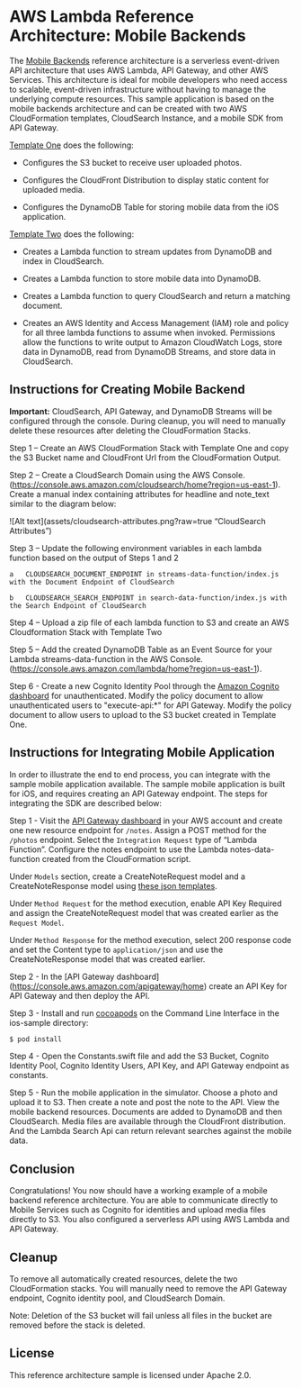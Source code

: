 # AWS Lambda Reference Architecture: Mobile Backends

The [Mobile Backends](https://s3.amazonaws.com/awslambda-reference-architectures/mobile-backend/lambda-refarch-mobilebackend.pdf) reference architecture is a serverless event-driven API architecture that uses AWS Lambda, API Gateway, and other AWS Services. This architecture is ideal for mobile developers who need access to scalable, event-driven infrastructure without having to manage the underlying compute resources. This sample application is based on the mobile backends architecture and can be created with two AWS CloudFormation templates, CloudSearch Instance, and a mobile SDK from API Gateway.

[Template One](https://github.com/awslabs/lambda-refarch-mobilebackend/blob/master/cloudformation/mobiledatastore.template)
does the following:

-   Configures the S3 bucket to receive user uploaded photos.

-   Configures the CloudFront Distribution to display static content for uploaded media.

-   Configures the DynamoDB Table for storing mobile data from the iOS application.

[Template Two](https://github.com/awslabs/lambda-refarch-mobilebackend/blob/master/cloudformation/lambdafunctions.template)
does the following:

-   Creates a Lambda function to stream updates from DynamoDB and index in CloudSearch.

-   Creates a Lambda function to store mobile data into DynamoDB.

-   Creates a Lambda function to query CloudSearch and return a matching document.

-   Creates an AWS Identity and Access Management (IAM) role and policy for all three lambda functions to assume when invoked. Permissions allow the
    functions to write output to Amazon CloudWatch Logs, store data in DynamoDB, read from DynamoDB Streams, and store data in CloudSearch.

## Instructions for Creating Mobile Backend

**Important:** CloudSearch, API Gateway, and DynamoDB Streams will be configured through the console. During cleanup, you will need to manually
delete these resources after deleting the CloudFormation Stacks.


Step 1 – Create an AWS CloudFormation Stack with Template One and copy the S3 Bucket name and CloudFront Url from the CloudFormation Output.

Step 2 – Create a CloudSearch Domain using the AWS Console.(https://console.aws.amazon.com/cloudsearch/home?region=us-east-1). Create a manual index containing attributes for headline and note_text similar to the diagram below:

![Alt text](assets/cloudsearch-attributes.png?raw=true “CloudSearch Attributes”)

Step 3 – Update the following environment variables in each lambda function based on the output of Steps 1 and 2

	a   CLOUDSEARCH_DOCUMENT_ENDPOINT in streams-data-function/index.js with the Document Endpoint of CloudSearch

	b   CLOUDSEARCH_SEARCH_ENDPOINT in search-data-function/index.js with the Search Endpoint of CloudSearch

Step 4 – Upload a zip file of each lambda function to S3 and create an AWS Cloudformation Stack with Template Two

Step 5 – Add the created DynamoDB Table as an Event Source for your Lambda streams-data-function in the AWS Console.(https://console.aws.amazon.com/lambda/home?region=us-east-1).

Step 6 - Create a new Cognito Identity Pool through the [Amazon Cognito dashboard](https://console.aws.amazon.com/cognito/home) for unauthenticated. Modify the policy document to allow unauthenticated users to "execute-api:*" for API Gateway. Modify the policy document to allow users to upload to the S3 bucket created in Template One. 

## Instructions for Integrating Mobile Application

In order to illustrate the end to end process, you can integrate with the sample mobile application available. The sample mobile application is built for iOS, and requires creating an API Gateway endpoint. The steps for integrating the SDK are described below:

Step 1 - Visit the [API Gateway dashboard](https://console.aws.amazon.com/apigateway/home) in your AWS account and create one new resource endpoint for `/notes`. Assign a POST method for the `/photos` endpoint. Select the `Integration Request` type of “Lambda Function”. Configure the notes endpoint to use the Lambda notes-data-function created from the CloudFormation script.

Under `Models` section, create a CreateNoteRequest model and a CreateNoteResponse model using [these json templates](https://github.com/awslabs/lambda-refarch-mobilebackend/tree/master/apigateway-models).

Under `Method Request` for the method execution, enable API Key Required and assign the CreateNoteRequest model that was created earlier as the `Request Model`. 

Under `Method Response` for the method execution, select 200 response code and set the Content type to `application/json` and use the CreateNoteResponse model that was created earlier.

Step 2 - In the [API Gateway dashboard] (https://console.aws.amazon.com/apigateway/home) create an API Key for API Gateway and then deploy the API.

Step 3 - Install and run [cocoapods](https://guides.cocoapods.org/using/getting-started.html) on the Command Line Interface in the ios-sample directory:

```bash
$ pod install
```

Step 4 - Open the Constants.swift file and add the S3 Bucket, Cognito Identity Pool, Cognito Identity Users, API Key, and API Gateway endpoint as constants.

Step 5 - Run the mobile application in the simulator. Choose a photo and upload it to S3. Then create a note and post the note to the API. View the mobile backend resources. Documents are added to DynamoDB and then CloudSearch. Media files are available through the CloudFront distribution. And the Lambda Search Api can return relevant searches against the mobile data. 
 
## Conclusion

Congratulations! You now should have a working example of a mobile backend reference architecture. You are able to communicate directly to Mobile Services such as Cognito for identities and upload media files directly to S3. You also configured a serverless API using AWS Lambda and API Gateway.

## Cleanup

To remove all automatically created resources, delete the two CloudFormation stacks. You will manually need to remove the API Gateway endpoint, Cognito identity pool, and CloudSearch Domain.

Note: Deletion of the S3 bucket will fail unless all files in the bucket are removed before the stack is deleted.


## License

This reference architecture sample is licensed under Apache 2.0.
